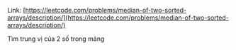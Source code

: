 Link: [https://leetcode.com/problems/median-of-two-sorted-arrays/description/](https://leetcode.com/problems/median-of-two-sorted-arrays/description/)

Tìm trung vị của 2 số trong mảng 
